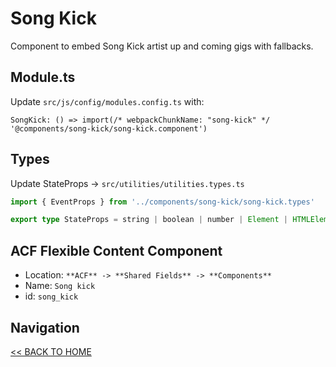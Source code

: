 # Song Kick

Component to embed Song Kick artist up and coming gigs with fallbacks.

## Module.ts

Update `src/js/config/modules.config.ts` with:

`SongKick: () => import(/* webpackChunkName: "song-kick" */ '@components/song-kick/song-kick.component')`

## Types

Update StateProps -> `src/utilities/utilities.types.ts`

```ts
import { EventProps } from '../components/song-kick/song-kick.types'

export type StateProps = string | boolean | number | Element | HTMLElement | HTMLVideoElement | HTMLButtonElement | MotionOptionsProps | LoadingProps | EventProps | null
```

## ACF Flexible Content Component

- Location: `**ACF** -> **Shared Fields** -> **Components**`
- Name: `Song kick`
- id: `song_kick`

## Navigation

[<< BACK TO HOME](../README.md)
